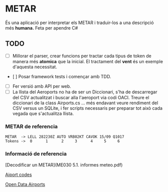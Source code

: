 # METAR

És una aplicació per interpretar els METAR i traduir-los a una descripció més __humana.__ Feta per apendre C# 

## TODO

- [ ] Millorar el parser, crear funcions per tractar cada tipus de token de manera més __atomica__ que la inicial. El tractament del __vent__ és un exemple d'aquesta necessitat.
- [ ] Posar framework tests i començar amb TDD.
- [ ] Fer versió amb API per web.
- [ ] La llista del Aeroports no ha de ser un Diccionari, s'ha de descarregar del CSV actualitzat i buscar alla l'aeroport via codi OACI. Treure el diccionari de la class Airports.cs ... més endavant veure rendiment del CSV versus un SQLite, i fer scripts necessaris per preparar tot això cada vegada que s'actualitza llista.

### METAR de referencia

```
METAR  -> LELL 282230Z AUTO VRB02KT CAVOK 15/09 Q1017
Tokens ->  0      1      2     3      4     5     6
```

### Informació de referencia

[Decodificar un METAR](ME030 5.1. informes meteo.pdf)

[Aiport codes](https://github.com/datasets/airport-codes)

[Open Data Airports](https://ourairports.com/data/)




